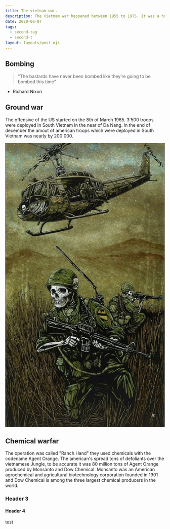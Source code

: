 ```yaml
---
title: The vietnam war.
description: The Vietnam war happened between 1955 to 1975. It was a horrific scenario for all members of the war and for the civil population. 
date: 2020-06-07
tags:
  - second-tag
  - second-t
layout: layouts/post.njk
---
```




## Bombing



> "The bastards have never been bombed like they’re going to be bombed this time"

- Richard Nixon




## Ground war

The offensive of the US started on the 8th of March 1965.
3'500 troops were deployed in South Vietnam in the near of Da Nang.
In the end of december the amout of american troops which were deployed in South Vietnam was nearly by 200'000.

![dfgfg](/img/1570290412_71718475_3100852099929071_1513491160226594816_n.jpg)


## Chemical warfar

The operation was called "Ranch Hand" they used chemicals with the codename Agent Orange.
The american's spread tons of defoliants over the vietnamese Jungle, to be accurate it was 80 million tons of Agent Orange produced by Monsanto and Dow Chemical. Monsanto was an American agrochemical and agricultural biotechnology corporation founded in 1901 and Dow Chemical is among the three largest chemical producers in the world.

### Header 3

#### Header 4



test

